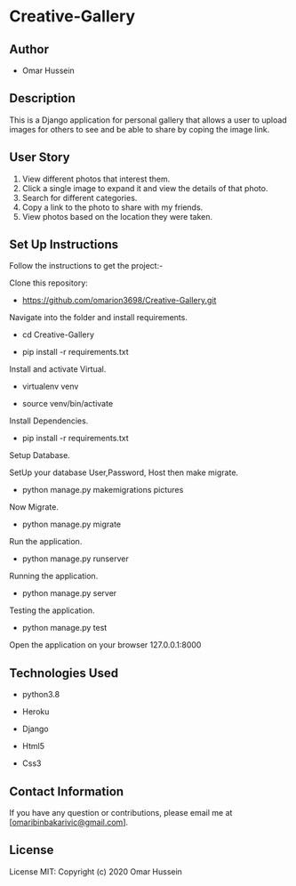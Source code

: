 # Creative-Gallery

## Author
* Omar Hussein

## Description
This is a Django application for personal gallery that allows a user to upload images for others to see and be able to share by coping the image link.

## User Story
1. View different photos that interest them.
2. Click a single image to expand it and view the details of that photo.
3. Search for different categories.
4. Copy a link to the photo to share with my friends.
5. View photos based on the location they were taken.

## Set Up Instructions

Follow the instructions to get the project:-

Clone this repository:

  * https://github.com/omarion3698/Creative-Gallery.git 

Navigate into the folder and install requirements.

  * cd Creative-Gallery
  
  * pip install -r requirements.txt 

Install and activate Virtual.

  * virtualenv venv
  
  * source venv/bin/activate

Install Dependencies.

  * pip install -r requirements.txt 

Setup Database.

SetUp your database User,Password, Host then make migrate.

  * python manage.py makemigrations pictures 

Now Migrate.

  * python manage.py migrate 

Run the application.

  * python manage.py runserver 

Running the application.

  * python manage.py server 

Testing the application.

  * python manage.py test 

Open the application on your browser 127.0.0.1:8000

## Technologies Used
* python3.8

* Heroku

* Django

* Html5

* Css3

## Contact Information
If you have any question or contributions, please email me at [omaribinbakarivic@gmail.com].

## License
License MIT:
Copyright (c) 2020 Omar Hussein
